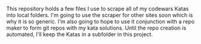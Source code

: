 This repository holds a few files I use to scrape all of my codewars Katas into local folders. I'm going to use the scraper for other sites soon which is why it is so generic. I'm also going to hope to use it conjunction with a repo maker to form git repos with my kata solutions. Until the repo creation is automated, I'll keep the Katas in a subfolder in this project.